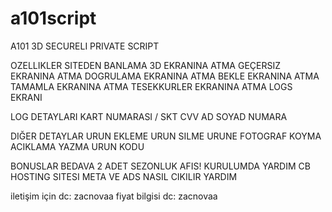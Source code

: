 # a101script
A101 3D SECURELI PRIVATE SCRIPT 

OZELLIKLER
SITEDEN BANLAMA
3D EKRANINA ATMA
GEÇERSIZ EKRANINA ATMA
DOGRULAMA EKRANINA ATMA
BEKLE EKRANINA ATMA
TAMAMLA EKRANINA ATMA
TESEKKURLER EKRANINA ATMA
LOGS EKRANI

LOG DETAYLARI
KART NUMARASI / SKT CVV
AD SOYAD
NUMARA

DIĞER DETAYLAR
URUN EKLEME
URUN SILME
URUNE FOTOGRAF KOYMA
ACIKLAMA YAZMA
URUN KODU


BONUSLAR
BEDAVA 2 ADET SEZONLUK AFIS!
KURULUMDA YARDIM
CB HOSTING SITESI
META VE ADS NASIL CIKILIR YARDIM

iletişim için dc: zacnovaa
fiyat bilgisi dc: zacnovaa
